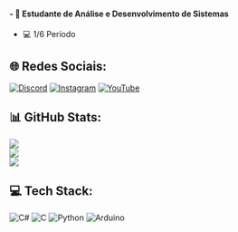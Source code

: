 #### - 📘 Estudante de Análise e Desenvolvimento de Sistemas
- 💻 1/6 Período


## 🌐 Redes Sociais:
[![Discord](https://img.shields.io/badge/Discord-%237289DA.svg?logo=discord&logoColor=white)](https://discord.gg/amos_rodrigues) [![Instagram](https://img.shields.io/badge/Instagram-%23E4405F.svg?logo=Instagram&logoColor=white)](https://instagram.com/_amosrodrigues_) [![YouTube](https://img.shields.io/badge/YouTube-%23FF0000.svg?logo=YouTube&logoColor=white)](https://youtube.com/@@atomichextreme) 
## 📊 GitHub Stats:
![](https://github-readme-stats.vercel.app/api?username=Amos25Rodrigues&theme=tokyonight&hide_border=false&include_all_commits=false&count_private=false)<br/> 
![](https://github-readme-streak-stats.herokuapp.com/?user=Amos25Rodrigues&theme=tokyonight&hide_border=false)<br/>
![](https://github-readme-stats.vercel.app/api/top-langs/?username=Amos25Rodrigues&theme=tokyonight&hide_border=false&include_all_commits=false&count_private=false&layout=compact)

## 💻 Tech Stack:
![C#](https://img.shields.io/badge/c%23-%23239120.svg?style=for-the-badge&logo=csharp&logoColor=white) ![C](https://img.shields.io/badge/c-%2300599C.svg?style=for-the-badge&logo=c&logoColor=white) ![Python](https://img.shields.io/badge/python-3670A0?style=for-the-badge&logo=python&logoColor=ffdd54) ![Arduino](https://img.shields.io/badge/-Arduino-00979D?style=for-the-badge&logo=Arduino&logoColor=white)


<!-- Proudly created with GPRM ( https://gprm.itsvg.in ) -->

